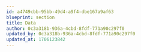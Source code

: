 ```yaml
---
id: a4749cbb-95bb-49d4-a9f4-dbe167a9af63
blueprint: section
title: Data
author: 0c3a318b-936a-4cbd-8fdf-771a90c297f0
updated_by: 0c3a318b-936a-4cbd-8fdf-771a90c297f0
updated_at: 1706123842
---
```

